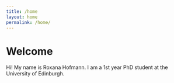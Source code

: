 ```yaml
---
title: /home
layout: home
permalink: /home/
---
```


# Welcome

Hi! My name is Roxana Hofmann. I am a 1st year PhD student at the University of Edinburgh.
